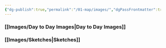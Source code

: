 ```yaml
---
{"dg-publish":true,"permalink":"/01-map/images/","dgPassFrontmatter":true}
---
```


### [[Images/Day to Day Images\|Day to Day Images]]
### [[Images/Sketches\|Sketches]]
